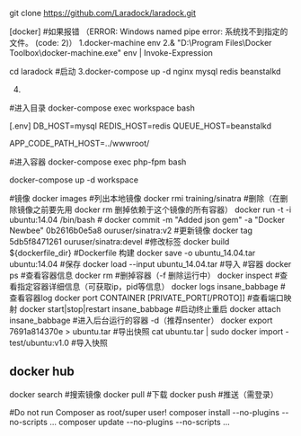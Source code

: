 git clone https://github.com/Laradock/laradock.git

[docker]
#如果报错 （ERROR: Windows named pipe error: 系统找不到指定的文件。 (code: 2)）
1.docker-machine env
2.& "D:\Program Files\Docker Toolbox\docker-machine.exe" env | Invoke-Expression

cd laradock
#启动
3.docker-compose up -d nginx mysql redis beanstalkd

4.
#进入目录
docker-compose exec  workspace bash



[.env]
DB_HOST=mysql
REDIS_HOST=redis
QUEUE_HOST=beanstalkd

APP_CODE_PATH_HOST=../wwwroot/

#进入容器
docker-compose exec php-fpm bash

docker-compose up -d workspace

#镜像
docker images #列出本地镜像
docker rmi training/sinatra #删除（在删除镜像之前要先用 docker rm 删掉依赖于这个镜像的所有容器）
docker run -t -i ubuntu:14.04 /bin/bash #
docker commit -m "Added json gem" -a "Docker Newbee" 0b2616b0e5a8 ouruser/sinatra:v2 #更新镜像
docker tag 5db5f8471261 ouruser/sinatra:devel #修改标签
docker build ${dockerfile_dir} #Dockerfile 构建
docker save -o ubuntu_14.04.tar ubuntu:14.04 #保存
docker load --input ubuntu_14.04.tar #导入
#容器
docker ps #查看容器信息
docker rm #删掉容器（-f 删除运行中）
docker inspect #查看指定容器详细信息（可获取ip，pid等信息）
docker logs insane_babbage #查看容器log
docker port CONTAINER [PRIVATE_PORT[/PROTO]] #查看端口映射
docker start|stop|restart insane_babbage #启动终止重启
docker attach insane_babbage #进入后台运行的容器 -d（推荐nsenter）
docker export 7691a814370e > ubuntu.tar #导出快照
cat ubuntu.tar | sudo docker import - test/ubuntu:v1.0 #导入快照
## docker hub 
docker search #搜索镜像
docker pull #下载
docker push #推送（需登录）


#Do not run Composer as root/super user!
composer install --no-plugins --no-scripts ...
composer update --no-plugins --no-scripts ...
